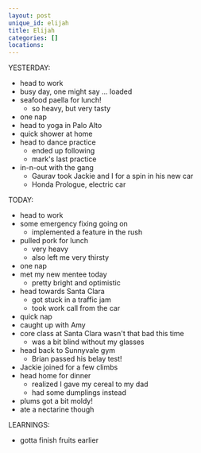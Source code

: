 ```yaml
---
layout: post
unique_id: elijah
title: Elijah
categories: []
locations: 
---
```


YESTERDAY:
* head to work
* busy day, one might say ... loaded
* seafood paella for lunch!
  * so heavy, but very tasty
* one nap
* head to yoga in Palo Alto
* quick shower at home
* head to dance practice
  * ended up following
  * mark's last practice
* in-n-out with the gang
  * Gaurav took Jackie and I for a spin in his new car
  * Honda Prologue, electric car

TODAY:
* head to work
* some emergency fixing going on
  * implemented a feature in the rush
* pulled pork for lunch
  * very heavy
  * also left me very thirsty
* one nap
* met my new mentee today
  * pretty bright and optimistic
* head towards Santa Clara
  * got stuck in a traffic jam
  * took work call from the car
* quick nap
* caught up with Amy
* core class at Santa Clara wasn't that bad this time
  * was a bit blind without my glasses
* head back to Sunnyvale gym
  * Brian passed his belay test!
* Jackie joined for a few climbs
* head home for dinner
  * realized I gave my cereal to my dad
  * had some dumplings instead
* plums got a bit moldy!
* ate a nectarine though

LEARNINGS:
* gotta finish fruits earlier
